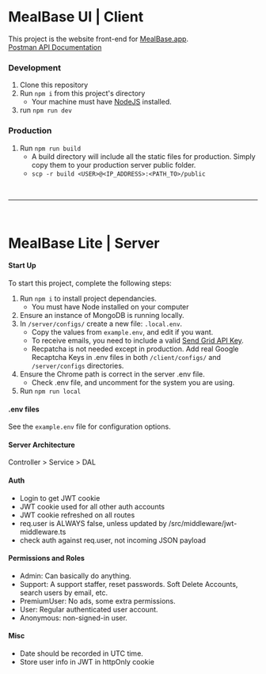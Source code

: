 # MealBase UI | Client

This project is the website front-end for [MealBase.app](https://www.mealbase.app).\
[Postman API Documentation](https://documenter.getpostman.com/view/1087455/TVzXBuX8)

### Development

1. Clone this repository
2. Run `npm i` from this project's directory
   - Your machine must have [NodeJS](https://nodejs.org/en/download/) installed.
3. run `npm run dev`

### Production

1. Run `npm run build`
   - A build directory will include all the static files for production. Simply copy them to your production server public folder.
   - `scp -r build <USER>@<IP_ADDRESS>:<PATH_TO>/public`

&nbsp;
&nbsp;
&nbsp;

---

&nbsp;
&nbsp;
&nbsp;

# MealBase Lite | Server

#### Start Up

To start this project, complete the following steps:

1. Run `npm i` to install project dependancies.
   - You must have Node installed on your computer
2. Ensure an instance of MongoDB is running locally.
3. In `/server/configs/` create a new file: `.local.env`.
   - Copy the values from `example.env`, and edit if you want.
   - To receive emails, you need to include a valid [Send Grid API Key](https://sendgrid.com/docs/ui/account-and-settings/api-keys/).
   - Recpatcha is not needed except in production. Add real Google Recaptcha Keys in .env files in both `/client/configs/` and `/server/configs` directories.
4. Ensure the Chrome path is correct in the server .env file.
   - Check .env file, and uncomment for the system you are using.
5. Run `npm run local`

#### .env files

See the `example.env` file for configuration options.

#### Server Architecture

Controller > Service > DAL

#### Auth

- Login to get JWT cookie
- JWT cookie used for all other auth accounts
- JWT cookie refreshed on all routes
- req.user is ALWAYS false, unless updated by /src/middleware/jwt-middleware.ts
- check auth against req.user, not incoming JSON payload

#### Permissions and Roles

- Admin: Can basically do anything.
- Support: A support staffer, reset passwords. Soft Delete Accounts, search users by email, etc.
- PremiumUser: No ads, some extra permissions.
- User: Regular authenticated user account.
- Anonymous: non-signed-in user.

#### Misc

- Date should be recorded in UTC time.
- Store user info in JWT in httpOnly cookie
